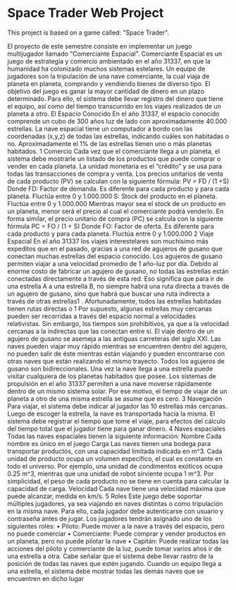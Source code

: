 # Space Trader Web Project
This project is based on a game called: "Space Trader". 

El proyecto de este semestre consiste en implementar un juego multijugador llamado “Comerciante
Espacial”. Comerciante Espacial es un juego de estrategia y comercio ambientado en el año 31337, en
que la humanidad ha colonizado muchos sistemas estelares. Un equipo de jugadores son la tripulación
de una nave comerciante, la cual viaja de planeta en planeta, comprando y vendiendo bienes de diverso
tipo. El objetivo del juego es ganar la mayor cantidad de dinero en un plazo determinado. Para ello, el
sistema debe llevar registro del dinero que tiene el equipo, así como del tiempo transcurrido en los
viajes realizados de un planeta a otro.
El Espacio Conocido
En el año 31337, el espacio conocido comprende un cubo de 300 años luz de lado con
aproximadamente 40.000 estrellas. La nave espacial tiene un computador a bordo con las coordenadas
(x,y,z) de todas las estrellas, indicando cuáles son habitadas o no. Aproximadamente el 1% de las
estrellas tienen uno o más planetas habitados.
1 Comercio
Cada vez que el comerciante llega a un planeta, el sistema debe mostrarle un listado de los productos
que puede comprar o vender en cada planeta. La unidad monetaria es el “crédito” y se usa para todas
las transacciones de compra y venta.
Los precios unitarios de venta de cada producto (PV) se calculan con la siguiente fórmula:
PV = FD / (1 +S)
Donde
FD: Factor de demanda. Es diferente para cada producto y para cada planeta. Fluctúa entre 0 y
1.000.000
S: Stock del producto en el planeta. Fluctúa entre 0 y 1.000.000
Mientras mayor sea el stock de un producto en un planeta, menor será el precio al cual el comerciante
podrá venderlo.
En forma similar, el precio unitario de compra (PC) se calcula con la siguiente fórmula
PC = FO / (1 + S)
Donde
FO: Factor de oferta. Es diferente para cada producto y para cada planeta. Fluctúa entre 0 y 1.000.000
2 Viaje Espacial
En el año 31337 los viajes interestelares son muchísimo más expeditos que en el pasado, gracias a una
red de agujeros de gusano que conectan muchas estrellas del espacio conocido. Los agujeros de gusano
permiten viajar a una velocidad promedio de 1 año-luz por día.
Debido al enorme costo de fabricar un agujero de gusano, no todas las estrellas están conectadas
directamente a través de esta red. Eso significa que para ir de una estrella A a una estrella B, no siempre
habrá una ruta directa a través de un agujero de gusano, sino que habrá que buscar una ruta indirecta a
través de otras estrellas1
. Afortunadamente, todos las estrellas habitadas tienen rutas directas o
1 Por supuesto, algunas estrellas muy cercanas pueden ser recorridas a través del espacio normal a
velocidades relativistas. Sin embargo, los tiempos son prohibitivos, ya que a la velocidad cercanas a la
indirectas que las conectan entre sí.
El viaje dentro de un agujero de gusano se asemeja a las antiguas carreteras del siglo XXI. Las naves
pueden viajar muy rápido mientras se encuentren dentro del agujero, no pueden salir de éste mientras
están viajando y pueden encontrarse con otras naves que están realizando el mismo trayecto. Todos los
agujeros de gusano son bidireccionales.
Una vez la nave llega a una estrella puede visitar cualquiera de los planetas habitados que posee. Los
sistemas de propulsión en el año 31337 permiten a una nave moverse rápidamente dentro de un mismo
sistema solar. Por ese motivo, el tiempo de viajar de un planeta a otro de una misma estrella se asume
que es cero.
3 Navegación
Para viajar, el sistema debe indicar al jugador las 10 estrellas más cercanas. Luego de escoger la
estrella, la nave es transportada hacia la misma. El sistema debe registrar el tiempo que tome el viaje,
para efectos del cálculo del tiempo total que el jugador tiene para ganar dinero.
4 Naves espaciales
Todas las naves espaciales tienen la siguiente información:
Nombre
Cada nombre es único en el juego
Carga
Las naves tienen una bodega para transportar productos, con una capacidad limitada indicada en m^3.
Cada unidad de producto ocupa un volumen específico, el cual es constante en todo el universo. Por
ejemplo, una unidad de condimentos exóticos ocupa 0.25 m^3, mientras que una unidad de robot
sirviente ocupa 1 m^3. Por simplicidad, el peso de cada producto no se tiene en cuenta para calcular la
capacidad de carga.
Velocidad
Cada nave tiene una velocidad máxima que puede alcanzar, medida en km/s.
5 Roles
Este juego debe soportar múltiples jugadores, ya sea viajando en naves distintas o como tripulación en
la misma nave. Para ello, cada jugador debe autenticarse con usuario y contraseña antes de jugar. Los
jugadores tendrán asignado uno de los siguientes roles:
• Piloto: Puede mover a la nave a través del espacio, pero no puede comerciar
• Comerciante: Puede comprar y vender productos en un planeta, pero no puede pilotar la nave
• Capitán: Puede realizar todas las acciones del piloto y comerciante
de la luz, puede tomar varios años ir de una estrella a otra.
Cabe señalar que el sistema debe llevar rastro de la posición de todas las naves que estén jugando.
Cuando un equipo llega a una estrella, el sistema debe mostrar todas las demás naves que se encuentren
en dicho lugar
